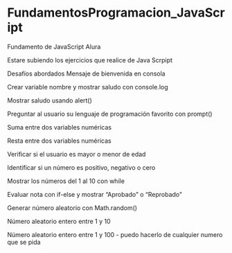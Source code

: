 # FundamentosProgramacion_JavaScript
Fundamento de JavaScript Alura

Estare subiendo los ejercicios que realice de Java Scrpipt 

Desafíos abordados
Mensaje de bienvenida en consola

Crear variable nombre y mostrar saludo con console.log

Mostrar saludo usando alert()

Preguntar al usuario su lenguaje de programación favorito con prompt()

Suma entre dos variables numéricas

Resta entre dos variables numéricas

Verificar si el usuario es mayor o menor de edad

Identificar si un número es positivo, negativo o cero

Mostrar los números del 1 al 10 con while

Evaluar nota con if-else y mostrar “Aprobado” o “Reprobado”

Generar número aleatorio con Math.random()

Número aleatorio entero entre 1 y 10

Número aleatorio entero entre 1 y 100  - puedo hacerlo de cualquier numero que se pida 
